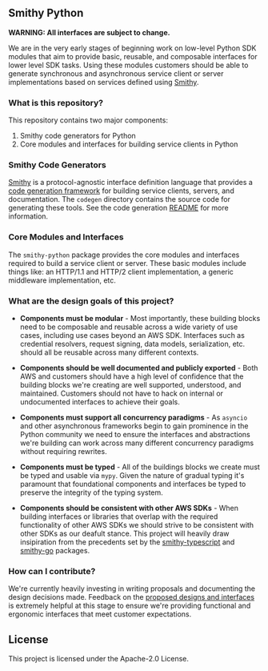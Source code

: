 ## Smithy Python

**WARNING: All interfaces are subject to change.**

We are in the very early stages of beginning work on low-level Python SDK
modules that aim to provide basic, reusable, and composable interfaces for
lower level SDK tasks. Using these modules customers should be able to generate
synchronous and asynchronous service client or server implementations based on
services defined using [Smithy](https://smithy.io/).

### What is this repository?

This repository contains two major components:

1) Smithy code generators for Python
2) Core modules and interfaces for building service clients in Python

### Smithy Code Generators

[Smithy](https://smithy.io/) is a protocol-agnostic interface
definition language that provides a
[code generation framework](https://github.com/awslabs/smithy/tree/main/smithy-codegen-core)
for building service clients, servers, and documentation. The `codegen` directory
contains the source code for generating these tools. See the code generation
[README](https://github.com/awslabs/smithy-python/blob/develop/codegen/README.md)
for more information.

### Core Modules and Interfaces

The `smithy-python` package provides the core modules and interfaces required
to build a service client or server. These basic modules include things like:
an HTTP/1.1 and HTTP/2 client implementation, a generic middleware
implementation, etc.

### What are the design goals of this project?

* **Components must be modular** - Most importantly, these building blocks
need to be composable and reusable across a wide variety of use cases,
including use cases beyond an AWS SDK. Interfaces such as credential resolvers,
request signing, data models, serialization, etc. should all be reusable across
many different contexts.

* **Components should be well documented and publicly exported** - Both AWS and
customers should have a high level of confidence that the building blocks we're
creating are well supported, understood, and maintained. Customers should not
have to hack on internal or undocumented interfaces to achieve their goals.

* **Components must support all concurrency paradigms** - As `asyncio` and
other asynchronous frameworks begin to gain prominence in the Python community
we need to ensure the interfaces and abstractions we're building can work
across many different concurrency paradigms without requiring rewrites.

* **Components must be typed** - All of the buildings blocks we create must be
typed and usable via `mypy`. Given the nature of gradual typing it's paramount
that foundational components and interfaces be typed to preserve the integrity
of the typing system.

* **Components should be consistent with other AWS SDKs** - When building
interfaces or libraries that overlap with the required functionality of other
AWS SDKs we should strive to be consistent with other SDKs as our deafult
stance. This project will heavily draw insipiration from the precedents set
by the [smithy-typescript](https://github.com/awslabs/smithy-typescript/) and
[smithy-go](https://github.com/aws/smithy-go) packages.

### How can I contribute?

We're currently heavily investing in writing proposals and documenting the
design decisions made. Feedback on the
[proposed designs and interfaces](https://github.com/awslabs/smithy-python/tree/develop/designs)
is extremely helpful at this stage to ensure we're providing functional and
ergonomic interfaces that meet customer expectations.

## License

This project is licensed under the Apache-2.0 License.
